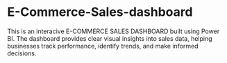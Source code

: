 # E-Commerce-Sales-dashboard
This is an interacive E-COMMERCE SALES DASHBOARD built using Power BI. The dashboard provides clear visual insights into sales data, helping businesses track performance, identify trends, and make informed decisions.
